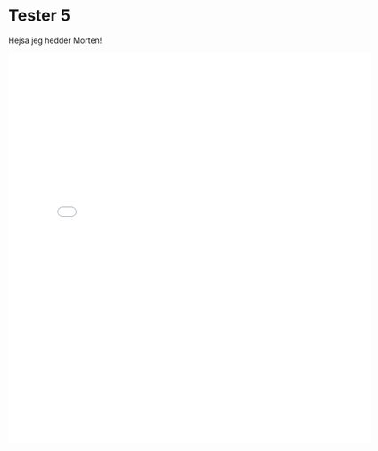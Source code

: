# Tester 5

Hejsa jeg hedder Morten!

<iframe src="/images/TimeSlider.html" style="border:none;height:700px;width:650px;"/>
